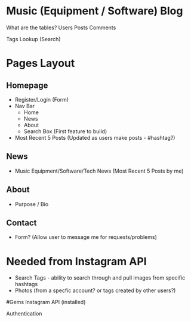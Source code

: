 # Music (Equipment / Software) Blog

What are the tables?
Users
Posts
Comments

Tags
Lookup (Search)

# Pages Layout
## Homepage
  - Register/Login (Form)
  - Nav Bar
      * Home
      * News
      * About
      * Search Box (First feature to build)
  - Most Recent 5 Posts (Updated as users make posts - #hashtag?)
## News
  - Music Equipment/Software/Tech News (Most Recent 5 Posts by me)
## About
  - Purpose / Bio
## Contact
  - Form? (Allow user to message me for requests/problems)

# Needed from Instagram API
- Search Tags - ability to search through and pull images from specific hashtags
- Photos (from a specfic account? or tags created by other users?)

#Gems
Instagram API (installed)

Authentication

